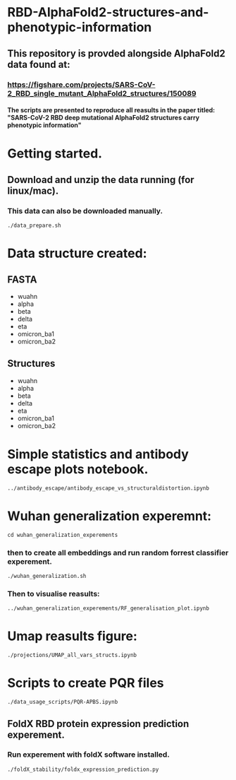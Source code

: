 # RBD-AlphaFold2-structures-and-phenotypic-information

## This repository is provded alongside AlphaFold2 data found at: 
### https://figshare.com/projects/SARS-CoV-2_RBD_single_mutant_AlphaFold2_structures/150089 

#### The scripts are presented to reproduce all reasults in the paper titled: "SARS-CoV-2 RBD deep mutational AlphaFold2 structures carry phenotypic information"

# Getting started. 
## Download and unzip the data running (for linux/mac).
### This data can also be downloaded manually.

`./data_prepare.sh`

# Data structure created:

## FASTA
- wuahn
- alpha 
- beta
- delta
- eta
- omicron_ba1
- omicron_ba2

## Structures
- wuahn
- alpha 
- beta
- delta
- eta
- omicron_ba1
- omicron_ba2

# Simple statistics and antibody escape plots notebook.
`../antibody_escape/antibody_escape_vs_structuraldistortion.ipynb`

# Wuhan generalization experemnt:
`cd wuhan_generalization_experements`
### then to create all embeddings and run random forrest classifier experement.
`./wuhan_generalization.sh`
### Then to visualise reasults:
`../wuhan_generalization_experements/RF_generalisation_plot.ipynb`

# Umap reasults figure:
`./projections/UMAP_all_vars_structs.ipynb`

# Scripts to create PQR files
`./data_usage_scripts/PQR-APBS.ipynb`


## FoldX RBD protein expression prediction experement.
### Run experement with foldX software installed.
`./foldX_stability/foldx_expression_prediction.py`
